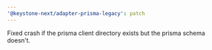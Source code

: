 ```yaml
---
'@keystone-next/adapter-prisma-legacy': patch
---
```


Fixed crash if the prisma client directory exists but the prisma schema doesn't.
